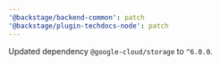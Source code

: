 ```yaml
---
'@backstage/backend-common': patch
'@backstage/plugin-techdocs-node': patch
---
```


Updated dependency `@google-cloud/storage` to `^6.0.0`.

